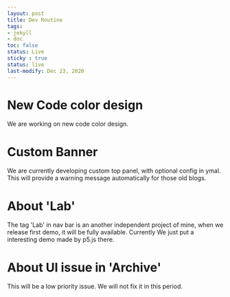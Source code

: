 ```yaml
---
layout: post
title: Dev Routine
tags: 
- jekyll 
- doc
toc: false
status: Live
sticky : true
status: live
last-modify: Dec 23, 2020
---
```


# New Code color design

We are working on new code color design.

# Custom Banner

We are currently developing custom top panel, with optional config in ymal. This will provide a warning message automatically for those old blogs.

# About 'Lab'

The tag 'Lab' in nav bar is an another independent project of mine, when we release first demo, it will be fully available. Currently We just put a interesting demo made by p5.js there.

# About UI issue in 'Archive'

This will be a low priority issue. We will not fix it in this period.

